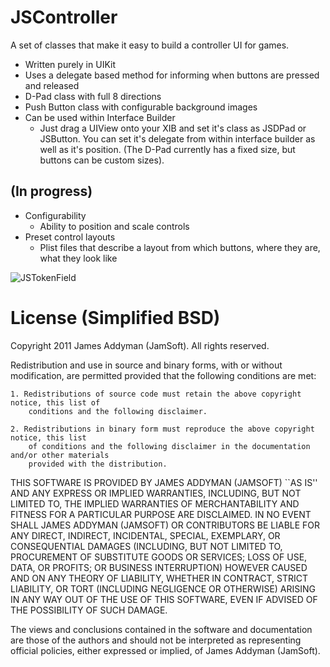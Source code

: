 JSController
============

A set of classes that make it easy to build a controller UI for games.

- Written purely in UIKit
- Uses a delegate based method for informing when buttons are pressed and released
- D-Pad class with full 8 directions
- Push Button class with configurable background images
- Can be used within Interface Builder
	- Just drag a UIView onto your XIB and set it's class as JSDPad or JSButton. You can set it's delegate from within interface builder as well as it's position. (The D-Pad currently has a fixed size, but buttons can be custom sizes).

(In progress)
-------------

- Configurability
	- Ability to position and scale controls
- Preset control layouts
	- Plist files that describe a layout from which buttons, where they are, what they look like

![JSTokenField](http://d.pr/i/DgZI+ "JSController")

License (Simplified BSD)
=======

Copyright 2011 James Addyman (JamSoft). All rights reserved.

Redistribution and use in source and binary forms, with or without modification, are
permitted provided that the following conditions are met:

	1. Redistributions of source code must retain the above copyright notice, this list of
		conditions and the following disclaimer.

	2. Redistributions in binary form must reproduce the above copyright notice, this list
		of conditions and the following disclaimer in the documentation and/or other materials
		provided with the distribution.

THIS SOFTWARE IS PROVIDED BY JAMES ADDYMAN (JAMSOFT) ``AS IS'' AND ANY EXPRESS OR IMPLIED
WARRANTIES, INCLUDING, BUT NOT LIMITED TO, THE IMPLIED WARRANTIES OF MERCHANTABILITY AND
FITNESS FOR A PARTICULAR PURPOSE ARE DISCLAIMED. IN NO EVENT SHALL JAMES ADDYMAN (JAMSOFT) OR
CONTRIBUTORS BE LIABLE FOR ANY DIRECT, INDIRECT, INCIDENTAL, SPECIAL, EXEMPLARY, OR
CONSEQUENTIAL DAMAGES (INCLUDING, BUT NOT LIMITED TO, PROCUREMENT OF SUBSTITUTE GOODS OR
SERVICES; LOSS OF USE, DATA, OR PROFITS; OR BUSINESS INTERRUPTION) HOWEVER CAUSED AND ON
ANY THEORY OF LIABILITY, WHETHER IN CONTRACT, STRICT LIABILITY, OR TORT (INCLUDING
NEGLIGENCE OR OTHERWISE) ARISING IN ANY WAY OUT OF THE USE OF THIS SOFTWARE, EVEN IF
ADVISED OF THE POSSIBILITY OF SUCH DAMAGE.

The views and conclusions contained in the software and documentation are those of the
authors and should not be interpreted as representing official policies, either expressed
or implied, of James Addyman (JamSoft).
